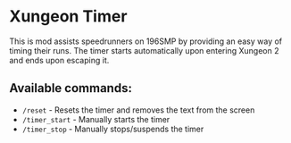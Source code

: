 # Xungeon Timer
This is mod assists speedrunners on 196SMP by providing an easy way of timing their runs. The timer starts automatically upon entering Xungeon 2 and ends upon escaping it.

## Available commands:
- `/reset` - Resets the timer and removes the text from the screen
- `/timer_start` - Manually starts the timer
- `/timer_stop` - Manually stops/suspends the timer
